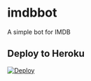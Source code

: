 # imdbbot
A simple bot for IMDB

## Deploy to Heroku
[![Deploy](https://www.herokucdn.com/deploy/button.svg)](https://heroku.com/deploy?template=https://github.com/Soebb/imdbbot)
